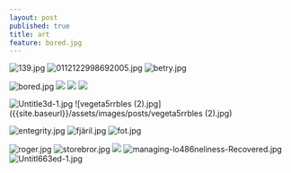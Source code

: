 ```yaml
---
layout: post
published: true
title: art
feature: bored.jpg
---
```



![139.jpg]({{site.baseurl}}/assets/images/posts/139.jpg)
![0112122998692005.jpg]({{site.baseurl}}/assets/images/posts/0112122998692005.jpg)
![betry.jpg]({{site.baseurl}}/assets/images/posts/betry.jpg)

![bored.jpg]({{site.baseurl}}/assets/images/posts/bored.jpg)
![]({{site.baseurl}}/assets/images/posts/jessicaface.jpg)
![]({{site.baseurl}}/assets/images/posts/mammas%20pojke2.jpg)
![]({{site.baseurl}}/assets/images/posts/moderkort.jpg)




![Untitle3d-1.jpg]({{site.baseurl}}/assets/images/posts/Untitle3d-1.jpg)
![vegeta5rrbles (2).jpg]({{site.baseurl}}/assets/images/posts/vegeta5rrbles (2).jpg)

![entegrity.jpg]({{site.baseurl}}/assets/images/posts/entegrity.jpg)
![fjäril.jpg]({{site.baseurl}}/assets/images/posts/fjäril.jpg)
![fot.jpg]({{site.baseurl}}/assets/images/posts/fot.jpg)

![roger.jpg]({{site.baseurl}}/assets/images/posts/roger.jpg)
![storebror.jpg]({{site.baseurl}}/assets/images/posts/storebror.jpg)
![]({{site.baseurl}}/assets/images/posts/soldier%20red.jpg)
![managing-lo486neliness-Recovered.jpg]({{site.baseurl}}/assets/images/posts/managing-lo486neliness-Recovered.jpg)
![Untitl663ed-1.jpg]({{site.baseurl}}/assets/images/posts/Untitl663ed-1.jpg)
